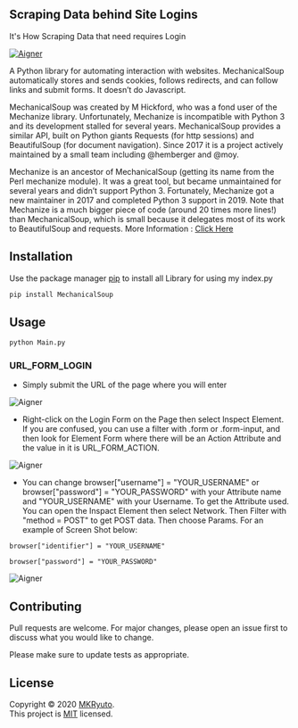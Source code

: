 ## Scraping Data behind Site Logins

It's How Scraping Data that need requires Login

<a href="https://github.com/MKRyuto/Scraping-Data-behind-Site-Logins/blob/master/">
    <img alt="Aigner" src="https://i.imgur.com/958B2pr.png" target="_blank" />
</a>

A Python library for automating interaction with websites. MechanicalSoup automatically stores and sends cookies, follows redirects, and can follow links and submit forms. It doesn’t do Javascript.

MechanicalSoup was created by M Hickford, who was a fond user of the Mechanize library. Unfortunately, Mechanize is incompatible with Python 3 and its development stalled for several years. MechanicalSoup provides a similar API, built on Python giants Requests (for http sessions) and BeautifulSoup (for document navigation). Since 2017 it is a project actively maintained by a small team including @hemberger and @moy.

Mechanize is an ancestor of MechanicalSoup (getting its name from the Perl mechanize module). It was a great tool, but became unmaintained for several years and didn’t support Python 3. Fortunately, Mechanize got a new maintainer in 2017 and completed Python 3 support in 2019. Note that Mechanize is a much bigger piece of code (around 20 times more lines!) than MechanicalSoup, which is small because it delegates most of its work to BeautifulSoup and requests. More Information : <a href="https://mechanicalsoup.readthedocs.io/en/stable/">
    Click Here
</a>

## Installation

Use the package manager [pip](https://pip.pypa.io/en/stable/) to install all Library for using my index.py

```bash
pip install MechanicalSoup
```

## Usage

```python
python Main.py
```

### URL_FORM_LOGIN

- Simply submit the URL of the page where you will enter

<img alt="Aigner" src="https://i.imgur.com/XpYYneI.png" target="_blank" />

- Right-click on the Login Form on the Page then select Inspect Element. If you are confused, you can use a filter with .form or .form-input, and then look for Element Form where there will be an Action Attribute and the value in it is URL_FORM_ACTION.

<img alt="Aigner" src="https://i.imgur.com/MEQX4hm.png" target="_blank" />

- You can change browser["username"] = "YOUR_USERNAME" or browser["password"] = "YOUR_PASSWORD" with your Attribute name and "YOUR_USERNAME" with your Username. To get the Attribute used. You can open the Inspact Element then select Network. Then Filter with "method = POST" to get POST data. Then choose Params. For an example of Screen Shot below:

```
browser["identifier"] = "YOUR_USERNAME"
```
```
browser["password"] = "YOUR_PASSWORD"
```

<img alt="Aigner" src="https://i.imgur.com/aYy5d9O.png" target="_blank" />

## Contributing
Pull requests are welcome. For major changes, please open an issue first to discuss what you would like to change.

Please make sure to update tests as appropriate.

## License
Copyright © 2020 [MKRyuto](https://github.com/MKRyuto/).
<br/> This project is [MIT](https://github.com/MKRyuto/Scraping-Data-behind-Site-Logins/blob/master/LICENSE) licensed.
